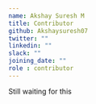 ```yaml
---
name: Akshay Suresh M
title: Contributor
github: Akshaysuresh07
twitter: ""
linkedin: ""
slack: ""
joining_date: ""
role : contributor
---
```


Still waiting for this
